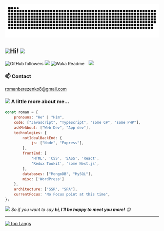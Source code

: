 <div align="center">
  <img src="https://raw.githubusercontent.com/1999AZZAR/1999AZZAR/readme/resources/img/grid-snake.svg"
     alt="snake" />
</div>

<h2><img src="https://emojis.slackmojis.com/emojis/images/1531849430/4246/blob-sunglasses.gif?1531849430" width="30"/>Hi! <img src="https://media.giphy.com/media/12oufCB0MyZ1Go/giphy.gif" width="50"></h2>
<img align='right' src="https://media.giphy.com/media/M9gbBd9nbDrOTu1Mqx/giphy.gif" width="230">

![GitHub followers](https://img.shields.io/github/followers/berezenko04?label=Follow&style=social)
![](https://komarev.com/ghpvc/?username=berezenko04)
![Waka Readme](https://github.com/anmol098/anmol098/workflows/Waka%20Readme/badge.svg)

### 📫 Contact

romanberezenko8@gmail.com


### <img src="https://media.giphy.com/media/VgCDAzcKvsR6OM0uWg/giphy.gif" width="50"> A little more about me...  

```javascript
const roman = {
    pronouns: "He" | "Him",
    code: ["Javascript", "TypeScript", "some C#", "some PHP"],
    askMeAbout: ["Web Dev", "App dev"],
    technologies: {
        notIdealBackEnd: {
            js: ["Node", "Express"],
        },
        frontEnd: [
            'HTML', 'CSS', 'SASS', 'React', 
            'Redux Tookit', 'some Next.js',     
        ],
        databases: ["MongoDB", "MySQL"],
        misc: ['WordPress']
    },
    architecture: ["SSR", "SPA"],
    currentFocus: "No Focus point at this time",
};
```

<img src="https://media.giphy.com/media/LnQjpWaON8nhr21vNW/giphy.gif" width="60"> <em>So if you want to say <b>hi, I'll be happy to meet you more!</b> 😊</em>

---

[![Top Langs](https://github-readme-stats.vercel.app/api/top-langs/?username=berezenko04)](https://github.com/anuraghazra/github-readme-stats)
